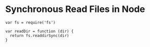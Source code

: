 # Synchronous Read Files in Node


```
var fs = require('fs')

var readDir = function (dir) {
  return fs.readdirSync(dir)
}
```